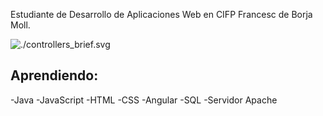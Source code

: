 Estudiante de Desarrollo de Aplicaciones Web en CIFP Francesc de Borja Moll.

![./controllers_brief.svg](https://www.codewars.com/users/serhikalamar/badges/small)

Aprendiendo:
--------------
-Java
-JavaScript
-HTML
-CSS
-Angular
-SQL
-Servidor Apache
